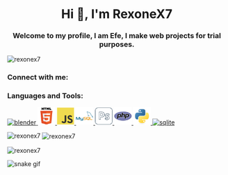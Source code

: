 <h1 align="center">Hi 👋, I'm RexoneX7</h1>
<h3 align="center">Welcome to my profile, I am Efe, I make web projects for trial purposes.</h3>

<p align="left"> <img src="https://komarev.com/ghpvc/?username=rexonex7&label=Profile%20views&color=0e75b6&style=flat" alt="rexonex7" /> </p>

<h3 align="left">Connect with me:</h3>
<p align="left">
</p>

<h3 align="left">Languages and Tools:</h3>
<p align="left"> <a href="https://www.blender.org/" target="_blank" rel="noreferrer"> <img src="https://download.blender.org/branding/community/blender_community_badge_white.svg" alt="blender" width="40" height="40"/> </a> <a href="https://www.w3.org/html/" target="_blank" rel="noreferrer"> <img src="https://raw.githubusercontent.com/devicons/devicon/master/icons/html5/html5-original-wordmark.svg" alt="html5" width="40" height="40"/> </a> <a href="https://developer.mozilla.org/en-US/docs/Web/JavaScript" target="_blank" rel="noreferrer"> <img src="https://raw.githubusercontent.com/devicons/devicon/master/icons/javascript/javascript-original.svg" alt="javascript" width="40" height="40"/> </a> <a href="https://www.mysql.com/" target="_blank" rel="noreferrer"> <img src="https://raw.githubusercontent.com/devicons/devicon/master/icons/mysql/mysql-original-wordmark.svg" alt="mysql" width="40" height="40"/> </a> <a href="https://www.photoshop.com/en" target="_blank" rel="noreferrer"> <img src="https://raw.githubusercontent.com/devicons/devicon/master/icons/photoshop/photoshop-line.svg" alt="photoshop" width="40" height="40"/> </a> <a href="https://www.php.net" target="_blank" rel="noreferrer"> <img src="https://raw.githubusercontent.com/devicons/devicon/master/icons/php/php-original.svg" alt="php" width="40" height="40"/> </a> <a href="https://www.python.org" target="_blank" rel="noreferrer"> <img src="https://raw.githubusercontent.com/devicons/devicon/master/icons/python/python-original.svg" alt="python" width="40" height="40"/> </a> <a href="https://www.sqlite.org/" target="_blank" rel="noreferrer"> <img src="https://www.vectorlogo.zone/logos/sqlite/sqlite-icon.svg" alt="sqlite" width="40" height="40"/> </a> </p>

<p><img align="left" src="https://github-readme-stats.vercel.app/api/top-langs?username=rexonex7&show_icons=true&locale=en&layout=compact" alt="rexonex7" /></p>

<p>&nbsp;<img align="center" src="https://github-readme-stats.vercel.app/api?username=rexonex7&show_icons=true&locale=en" alt="rexonex7" /></p>

<p><img align="center" src="https://github-readme-streak-stats.herokuapp.com/?user=rexonex7&" alt="rexonex7" /></p>






![snake gif](https://github.com/RexoneX7/RexoneX7/blob/output/github-contribution-grid-snake.gif)
